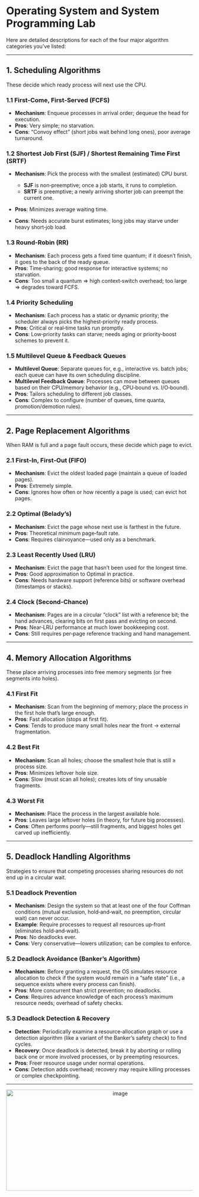 # Operating System and System Programming Lab
Here are detailed descriptions for each of the four major algorithm categories you’ve listed:

---

## 1. Scheduling Algorithms

These decide which ready process will next use the CPU.

### 1.1 First‑Come, First‑Served (FCFS)

* **Mechanism**: Enqueue processes in arrival order; dequeue the head for execution.
* **Pros**: Very simple; no starvation.
* **Cons**: “Convoy effect” (short jobs wait behind long ones), poor average turnaround.

### 1.2 Shortest Job First (SJF) / Shortest Remaining Time First (SRTF)

* **Mechanism**: Pick the process with the smallest (estimated) CPU burst.

  * **SJF** is non‑preemptive; once a job starts, it runs to completion.
  * **SRTF** is preemptive; a newly arriving shorter job can preempt the current one.
* **Pros**: Minimizes average waiting time.
* **Cons**: Needs accurate burst estimates; long jobs may starve under heavy short‑job load.

### 1.3 Round‑Robin (RR)

* **Mechanism**: Each process gets a fixed time quantum; if it doesn’t finish, it goes to the back of the ready queue.
* **Pros**: Time‑sharing; good response for interactive systems; no starvation.
* **Cons**: Too small a quantum ⇒ high context‑switch overhead; too large ⇒ degrades toward FCFS.

### 1.4 Priority Scheduling

* **Mechanism**: Each process has a static or dynamic priority; the scheduler always picks the highest‑priority ready process.
* **Pros**: Critical or real‑time tasks run promptly.
* **Cons**: Low‑priority tasks can starve; needs aging or priority‑boost schemes to prevent it.

### 1.5 Multilevel Queue & Feedback Queues

* **Multilevel Queue**: Separate queues for, e.g., interactive vs. batch jobs; each queue can have its own scheduling discipline.
* **Multilevel Feedback Queue**: Processes can move between queues based on their CPU/memory behavior (e.g., CPU‑bound vs. I/O‑bound).
* **Pros**: Tailors scheduling to different job classes.
* **Cons**: Complex to configure (number of queues, time quanta, promotion/demotion rules).

---

## 2. Page Replacement Algorithms

When RAM is full and a page fault occurs, these decide which page to evict.

### 2.1 First‑In, First‑Out (FIFO)

* **Mechanism**: Evict the oldest loaded page (maintain a queue of loaded pages).
* **Pros**: Extremely simple.
* **Cons**: Ignores how often or how recently a page is used; can evict hot pages.

### 2.2 Optimal (Belady’s)

* **Mechanism**: Evict the page whose next use is farthest in the future.
* **Pros**: Theoretical minimum page‑fault rate.
* **Cons**: Requires clairvoyance—used only as a benchmark.

### 2.3 Least Recently Used (LRU)

* **Mechanism**: Evict the page that hasn’t been used for the longest time.
* **Pros**: Good approximation to Optimal in practice.
* **Cons**: Needs hardware support (reference bits) or software overhead (timestamps or stacks).

### 2.4 Clock (Second‑Chance)

* **Mechanism**: Pages are in a circular “clock” list with a reference bit; the hand advances, clearing bits on first pass and evicting on second.
* **Pros**: Near‑LRU performance at much lower bookkeeping cost.
* **Cons**: Still requires per‑page reference tracking and hand management.

---

## 4. Memory Allocation Algorithms

These place arriving processes into free memory segments (or free segments into holes).

### 4.1 First Fit

* **Mechanism**: Scan from the beginning of memory; place the process in the first hole that’s large enough.
* **Pros**: Fast allocation (stops at first fit).
* **Cons**: Tends to produce many small holes near the front → external fragmentation.

### 4.2 Best Fit

* **Mechanism**: Scan all holes; choose the smallest hole that is still ≥ process size.
* **Pros**: Minimizes leftover hole size.
* **Cons**: Slow (must scan all holes); creates lots of tiny unusable fragments.

### 4.3 Worst Fit

* **Mechanism**: Place the process in the largest available hole.
* **Pros**: Leaves large leftover holes (in theory, for future big processes).
* **Cons**: Often performs poorly—still fragments, and biggest holes get carved up inefficiently.

---

## 5. Deadlock Handling Algorithms

Strategies to ensure that competing processes sharing resources do not end up in a circular wait.

### 5.1 Deadlock Prevention

* **Mechanism**: Design the system so that at least one of the four Coffman conditions (mutual exclusion, hold‑and‑wait, no preemption, circular wait) can never occur.
* **Example**: Require processes to request all resources up‑front (eliminates hold‑and‑wait).
* **Pros**: No deadlocks ever.
* **Cons**: Very conservative—lowers utilization; can be complex to enforce.

### 5.2 Deadlock Avoidance (Banker’s Algorithm)

* **Mechanism**: Before granting a request, the OS simulates resource allocation to check if the system would remain in a “safe state” (i.e., a sequence exists where every process can finish).
* **Pros**: More concurrent than strict prevention; no deadlocks.
* **Cons**: Requires advance knowledge of each process’s maximum resource needs; overhead of safety checks.

### 5.3 Deadlock Detection & Recovery

* **Detection**: Periodically examine a resource‑allocation graph or use a detection algorithm (like a variant of the Banker’s safety check) to find cycles.
* **Recovery**: Once deadlock is detected, break it by aborting or rolling back one or more involved processes, or by preempting resources.
* **Pros**: Freer resource usage under normal operations.
* **Cons**: Detection adds overhead; recovery may require killing processes or complex checkpointing.

---
<div align="center">
  <img width="600" height="273" alt="image" src="https://github.com/user-attachments/assets/4e9d34e6-c9f9-452a-b944-3a93db8bfdf6" />
</div>

